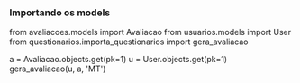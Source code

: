 ### Importando os models

from avaliacoes.models import Avaliacao
from usuarios.models import User
from questionarios.importa_questionarios import gera_avaliacao

a = Avaliacao.objects.get(pk=1)
u = User.objects.get(pk=1)
gera_avaliacao(u, a, 'MT')
